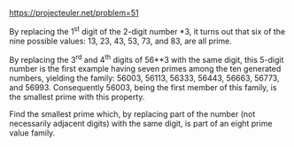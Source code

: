 https://projecteuler.net/problem=51

By replacing the 1<sup>st</sup> digit of the 2-digit number *3, it turns
out that six of the nine possible values: 13, 23, 43, 53, 73, and 83, are
all prime.

By replacing the 3<sup>rd</sup> and 4<sup>th</sup> digits of 56**3 with
the same digit, this 5-digit number is the first example having seven
primes among the ten generated numbers, yielding the family:
56003, 56113, 56333, 56443, 56663, 56773, and 56993.
Consequently 56003, being the first member of this family, is the smallest
prime with this property.

Find the smallest prime which, by replacing part of the number (not
necessarily adjacent digits) with the same digit, is part of an eight
prime value family.
